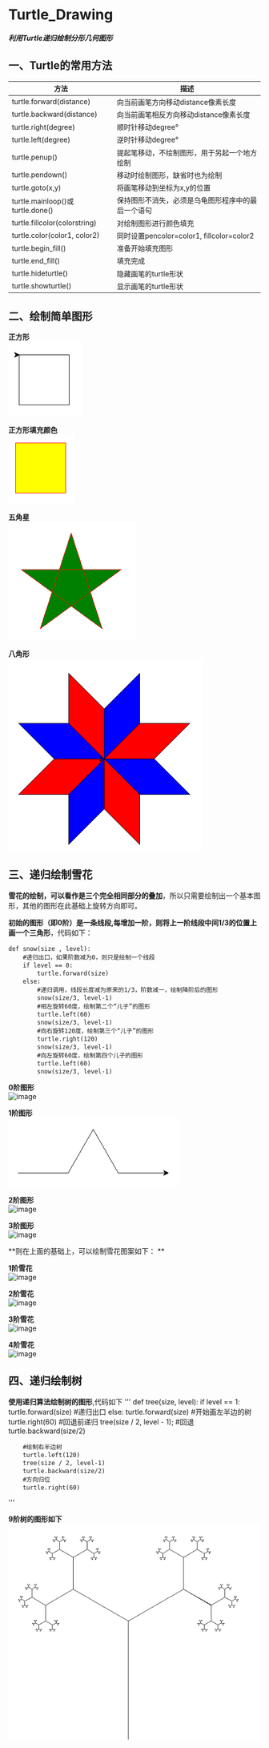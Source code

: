 # Turtle_Drawing
***利用Turtle递归绘制分形几何图形***

## 一、Turtle的常用方法

方法  | 描述  
 ---- | ----- 
 turtle.forward(distance)  | 向当前画笔方向移动distance像素长度 
 turtle.backward(distance)  | 向当前画笔相反方向移动distance像素长度 
turtle.right(degree) | 顺时针移动degree°
turtle.left(degree) | 逆时针移动degree°
turtle.penup() |	提起笔移动，不绘制图形，用于另起一个地方绘制
turtle.pendown() | 移动时绘制图形，缺省时也为绘制
turtle.goto(x,y) |	将画笔移动到坐标为x,y的位置 
turtle.mainloop()或turtle.done() |	保持图形不消失，必须是乌龟图形程序中的最后一个语句
turtle.fillcolor(colorstring)	| 对绘制图形进行颜色填充
turtle.color(color1, color2) |	同时设置pencolor=color1, fillcolor=color2
turtle.begin_fill() |	准备开始填充图形
turtle.end_fill() | 填充完成
turtle.hideturtle() |	隐藏画笔的turtle形状
turtle.showturtle() |	显示画笔的turtle形状

## 二、绘制简单图形

**正方形**  
![image](https://github.com/xuedengyue/Turtle_Drawing/blob/master/image/%E6%AD%A3%E6%96%B9%E5%BD%A2.png)

**正方形填充颜色**  
![image](https://github.com/xuedengyue/Turtle_Drawing/blob/master/image/%E6%AD%A3%E6%96%B9%E5%BD%A2%E5%A1%AB%E5%85%85%E9%A2%9C%E8%89%B2.png)

**五角星**  
![image](https://github.com/xuedengyue/Turtle_Drawing/blob/master/image/%E4%BA%94%E8%A7%92%E6%98%9F.png)

**八角形**  
![image](https://github.com/xuedengyue/Turtle_Drawing/blob/master/image/%E5%85%AB%E8%A7%92%E5%BD%A2.png)

## 三、递归绘制雪花

  **雪花的绘制，可以看作是三个完全相同部分的叠加**，所以只需要绘制出一个基本图形，其他的图形在此基础上旋转方向即可。
  
  **初始的图形（即0阶）是一条线段,每增加一阶，则将上一阶线段中间1/3的位置上画一个三角形**，代码如下：
  
```
def snow(size , level):
    #递归出口，如果阶数减为0，则只是绘制一个线段
    if level == 0:
        turtle.forward(size)
    else:
        #递归调用，线段长度减为原来的1/3，阶数减一，绘制降阶后的图形
        snow(size/3, level-1)
        #相左旋转60度，绘制第二个“儿子”的图形
        turtle.left(60)
        snow(size/3, level-1)
        #向右旋转120度，绘制第三个“儿子”的图形
        turtle.right(120)
        snow(size/3, level-1)
        #向左旋转60度，绘制第四个儿子的图形
        turtle.left(60)
        snow(size/3, level-1)
``` 
  
**0阶图形**  
![image](https://github.com/xuedengyue/Turtle_Drawing/blob/master/image/0%E9%98%B6.png)

**1阶图形**  
![image](https://github.com/xuedengyue/Turtle_Drawing/blob/master/image/%E4%B8%80%E9%98%B6.png)

**2阶图形**  
![image](https://github.com/xuedengyue/Turtle_Drawing/blob/master/image/2%E9%98%B6.png)

**3阶图形**  
![image](https://github.com/xuedengyue/Turtle_Drawing/blob/master/image/3%E9%98%B6.png)

**则在上面的基础上，可以绘制雪花图案如下： ** 

**1阶雪花**  
![image](https://github.com/xuedengyue/Turtle_Drawing/blob/master/image/snow/1%E9%98%B6.png)

**2阶雪花**  
![image](https://github.com/xuedengyue/Turtle_Drawing/blob/master/image/snow/2%E9%98%B6.png)

**3阶雪花**  
![image](https://github.com/xuedengyue/Turtle_Drawing/blob/master/image/snow/3%E9%98%B6.png)

**4阶雪花**  
![image](https://github.com/xuedengyue/Turtle_Drawing/blob/master/image/snow/4%E9%98%B6.png)

## 四、递归绘制树
  **使用递归算法绘制树的图形**,代码如下
  '''
  def tree(size, level):
    if level == 1:
        turtle.forward(size) #递归出口
    else:
        turtle.forward(size)
        #开始画左半边的树
        turtle.right(60)
        #回退前递归
        tree(size / 2, level - 1);
        #回退
        turtle.backward(size/2)

        #绘制右半边树
        turtle.left(120)
        tree(size / 2, level-1)
        turtle.backward(size/2)
        #方向归位
        turtle.right(60)
  '''  
  
  **9阶树的图形如下**  
  ![image](https://github.com/xuedengyue/Turtle_Drawing/blob/master/image/9%E9%98%B6%E6%A0%91.png)
